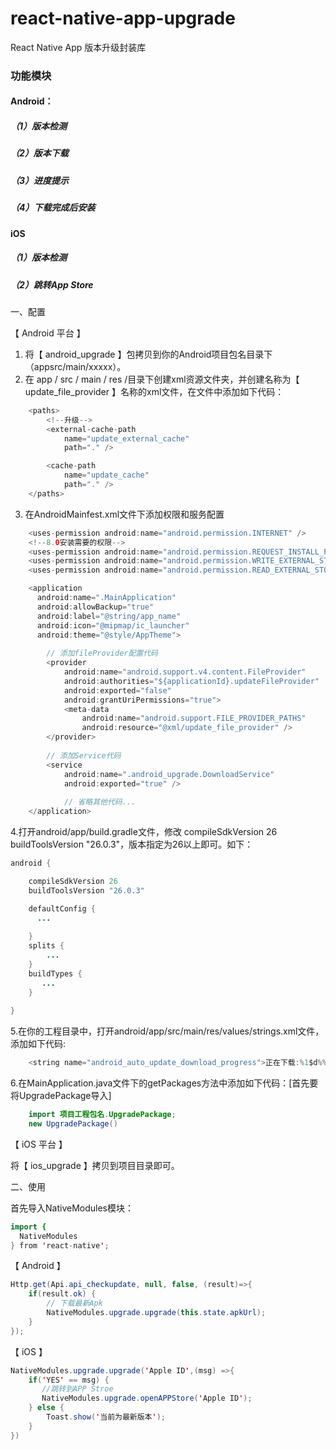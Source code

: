 # react-native-app-upgrade
React Native App 版本升级封装库

### 功能模块
#### Android：
##### （1）版本检测
##### （2）版本下载
##### （3）进度提示
##### （4）下载完成后安装

#### iOS
##### （1）版本检测
##### （2）跳转App Store


#### 
一、配置

【 Android 平台 】

1. 将【 android_upgrade 】包拷贝到你的Android项目包名目录下（appsrc/main/xxxxx）。
2. 在 app / src / main / res /目录下创建xml资源文件夹，并创建名称为【 update_file_provider 】名称的xml文件，在文件中添加如下代码：
```java
    <paths>
        <!--升级-->
        <external-cache-path
            name="update_external_cache"
            path="." />

        <cache-path
            name="update_cache"
            path="." />
    </paths>
```
3. 在AndroidMainfest.xml文件下添加权限和服务配置
```Java
    <uses-permission android:name="android.permission.INTERNET" />
    <!--8.0安装需要的权限-->
    <uses-permission android:name="android.permission.REQUEST_INSTALL_PACKAGES" />
    <uses-permission android:name="android.permission.WRITE_EXTERNAL_STORAGE"/>   
    <uses-permission android:name="android.permission.READ_EXTERNAL_STORAGE"/>
```
```Java
    <application
      android:name=".MainApplication"
      android:allowBackup="true"
      android:label="@string/app_name"
      android:icon="@mipmap/ic_launcher"
      android:theme="@style/AppTheme">
      
        // 添加fileProvider配置代码
        <provider
            android:name="android.support.v4.content.FileProvider"
            android:authorities="${applicationId}.updateFileProvider"
            android:exported="false"
            android:grantUriPermissions="true">
            <meta-data
                android:name="android.support.FILE_PROVIDER_PATHS"
                android:resource="@xml/update_file_provider" />
        </provider>
     
        // 添加Service代码
        <service
            android:name=".android_upgrade.DownloadService"
            android:exported="true" />
            
            // 省略其他代码... 
    </application>
```
4.打开android/app/build.gradle文件，修改 compileSdkVersion 26 buildToolsVersion "26.0.3"，版本指定为26以上即可。如下：
```Java
android {

    compileSdkVersion 26
    buildToolsVersion "26.0.3"

    defaultConfig {
      ...
        
    }
    splits {
        ...
    }
    buildTypes {
       ...
    }
    
}
```
5.在你的工程目录中，打开android/app/src/main/res/values/strings.xml文件，添加如下代码:
```Java
    <string name="android_auto_update_download_progress">正在下载:%1$d%%</string>
```
6.在MainApplication.java文件下的getPackages方法中添加如下代码：[首先要将UpgradePackage导入]
```Java
    import 项目工程包名.UpgradePackage;
    new UpgradePackage()
```
【 iOS 平台 】

将【 ios_upgrade 】拷贝到项目目录即可。

二、使用

首先导入NativeModules模块：

```Java
import {
  NativeModules
} from 'react-native';
```

【 Android 】

```Java
Http.get(Api.api_checkupdate, null, false, (result)=>{  
    if(result.ok) {  
        // 下载最新Apk  
        NativeModules.upgrade.upgrade(this.state.apkUrl);  
    }  
});  
```

【 iOS 】

```Java
NativeModules.upgrade.upgrade('Apple ID',(msg) =>{  
    if('YES' == msg) {  
       //跳转到APP Stroe  
       NativeModules.upgrade.openAPPStore('Apple ID');  
    } else {  
        Toast.show('当前为最新版本');  
    }  
})  
```
